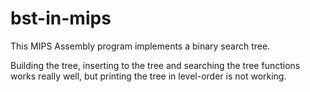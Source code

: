 # bst-in-mips
This MIPS Assembly program implements a binary search tree. 

Building the tree, inserting to the tree and searching the tree functions works really well, but printing the tree in level-order is not working.
